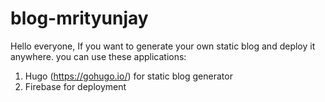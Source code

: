 # blog-mrityunjay

Hello everyone,
If you want to generate your own static blog and deploy it anywhere.
you can use these applications:

1. Hugo (https://gohugo.io/) for static blog generator
2. Firebase for deployment
